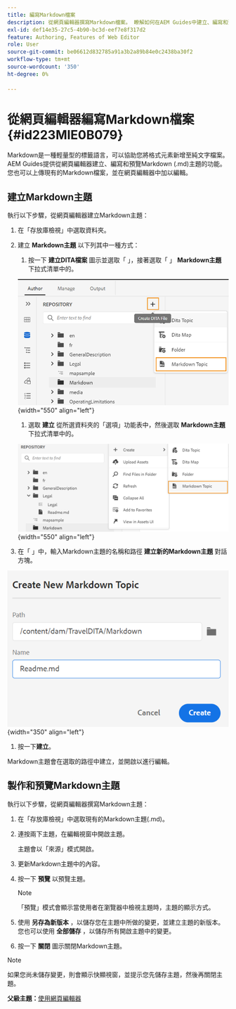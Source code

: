 ```yaml
---
title: 編寫Markdown檔案
description: 從網頁編輯器撰寫Markdown檔案。 瞭解如何在AEM Guides中建立、編寫和預覽Markdown主題。
exl-id: def14e35-27c5-4b90-bc3d-eef7e8f317d2
feature: Authoring, Features of Web Editor
role: User
source-git-commit: be06612d832785a91a3b2a89b84e0c2438ba30f2
workflow-type: tm+mt
source-wordcount: '350'
ht-degree: 0%

---
```


# 從網頁編輯器編寫Markdown檔案 {#id223MIE0B079}

Markdown是一種輕量型的標籤語言，可以協助您將格式元素新增至純文字檔案。 AEM Guides提供從網頁編輯器建立、編寫和預覽Markdown \(.md\)主題的功能。 您也可以上傳現有的Markdown檔案，並在網頁編輯器中加以編輯。

## 建立Markdown主題

執行以下步驟，從網頁編輯器建立Markdown主題：

1. 在「存放庫檢視」中選取資料夾。
1. 建立 **Markdown主題** 以下列其中一種方式：
   1. 按一下 **建立DITA檔案** 圖示並選取「 」，接著選取「 」 **Markdown主題** 下拉式清單中的。

   ![](images/create-markdown-dita-topic.png){width="550" align="left"}

   1. 選取 **建立** 從所選資料夾的「選項」功能表中，然後選取 **Markdown主題**&#x200B;下拉式清單中的。

   ![](images/create-markdown-options-menu.png){width="550" align="left"}

1. 在「 」中，輸入Markdown主題的名稱和路徑 **建立新的Markdown主題** 對話方塊。

![](images/create-markdown-dialog.png){width="350" align="left"}

1. 按一下&#x200B;**建立**。

Markdown主題會在選取的路徑中建立，並開啟以進行編輯。

## 製作和預覽Markdown主題

執行以下步驟，從網頁編輯器撰寫Markdown主題：

1. 在「存放庫檢視」中選取現有的Markdown主題\(.md\)。
1. 連按兩下主題，在編輯視窗中開啟主題。

   主題會以「來源」模式開啟。

1. 更新Markdown主題中的內容。
1. 按一下 **預覽** 以預覽主題。

   >[!NOTE]
   >
   > 「預覽」模式會顯示當使用者在瀏覽器中檢視主題時，主題的顯示方式。

1. 使用 **另存為新版本** ，以儲存您在主題中所做的變更，並建立主題的新版本。 您也可以使用 **全部儲存** ，以儲存所有開啟主題中的變更。

1. 按一下 **關閉** 圖示關閉Markdown主題。

>[!NOTE]
>
> 如果您尚未儲存變更，則會顯示快顯視窗，並提示您先儲存主題，然後再關閉主題。

**父級主題：**[&#x200B;使用網頁編輯器](web-editor.md)
